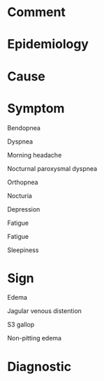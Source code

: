 # Comment

# Epidemiology

# Cause

# Symptom

Bendopnea

Dyspnea

Morning headache

Nocturnal paroxysmal dyspnea

Orthopnea

Nocturia

Depression

Fatigue

Fatigue

Sleepiness

# Sign

Edema

Jagular venous distention

S3 gallop

Non-pitting edema

# Diagnostic
